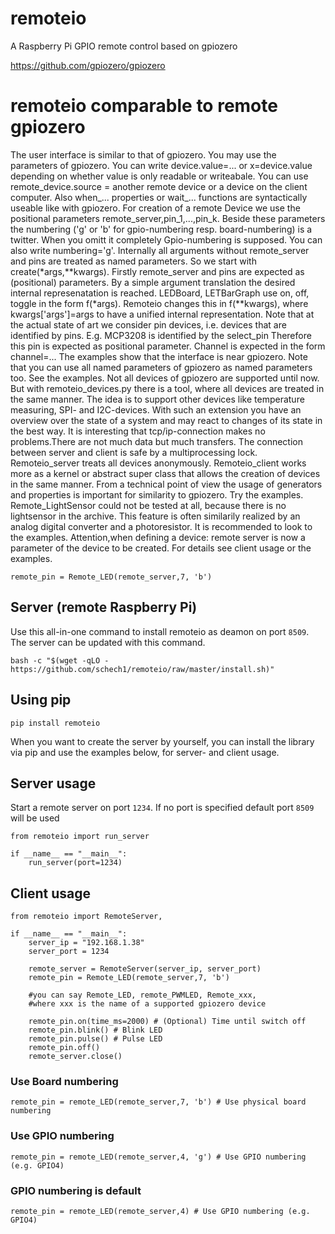 # remoteio
A Raspberry Pi GPIO remote control based on gpiozero

https://github.com/gpiozero/gpiozero

# remoteio comparable to remote gpiozero
The user interface is similar to that of gpiozero. You may use the parameters of gpiozero.
You can write device.value=... or x=device.value depending on whether value is only readable or writeabale.
You can use remote_device.source = another remote device or a device on the client computer. Also when_... properties
or wait_... functions are syntactically useable like with gpiozero.
For creation of a remote Device we use the positional parameters remote_server,pin_1,...,pin_k. Beside these parameters the numbering ('g' or 'b' for gpio-numbering resp. board-numbering) is a twitter.
When you omitt it completely Gpio-numbering is supposed. You can also write numbering='g'. Internally all arguments without remote_server and pins are treated as named parameters. So we start with
create(*args,**kwargs). Firstly remote_server and pins are expected as (positional) parameters. By a simple argument translation the desired internal represenatation is reached.
LEDBoard, LETBarGraph use on, off, toggle in the form f(*args). Remoteio changes this in f(**kwargs), where kwargs['args']=args to have a unified internal representation. Note that at the actual state of art we consider pin devices, i.e. devices that are identified by pins. E.g. MCP3208 is identified by the select_pin Therefore this pin is expected as positional parameter. Channel is expected in the form channel=... The examples show that the interface is near gpiozero. Note that you can use all named parameters of gpiozero as named parameters too.
See the examples. Not all devices of gpiozero are supported until now. But with remoteio_devices.py there is a tool, where all devices are treated in the same manner. The idea is to support other devices like temperature measuring, SPI- and I2C-devices. With such an extension you have an overview over the state of a system and may react to changes of its state in the best way. It is interesting that tcp/ip-connection makes no problems.There are not much data but much transfers. The connection between server and client is safe by a multiprocessing lock. Remoteio_server treats all devices anonymously. Remoteio_client works more as a kernel or abstract super class that allows the creation of devices in the same manner. From a technical point of view the usage of generators and properties is important for similarity to gpiozero. Try the examples. Remote_LightSensor could not be tested at all, because there is no lightsensor in the archive. This feature is often similarily realized by an analog digital converter and a photoresistor. It is recommended to look to the examples.
Attention,when defining a device: remote server is now a parameter of the device to be created. For details see client usage or the examples.

    remote_pin = Remote_LED(remote_server,7, 'b')


## Server (remote Raspberry Pi)
Use this all-in-one command to install remoteio as deamon on port `8509`.
The server can be updated with this command.
```
bash -c "$(wget -qLO - https://github.com/schech1/remoteio/raw/master/install.sh)"

```

##  Using pip
```
pip install remoteio
```
When you want to create the server by yourself, you can install the library via
pip and use the examples below, for server- and client usage.



## Server usage
Start a remote server on port `1234`.
If no port is specified default port `8509` will be used

```
from remoteio import run_server

if __name__ == "__main__":
    run_server(port=1234)

```


## Client usage
```
from remoteio import RemoteServer,

if __name__ == "__main__":
    server_ip = "192.168.1.38"
    server_port = 1234

    remote_server = RemoteServer(server_ip, server_port)
    remote_pin = Remote_LED(remote_server,7, 'b')

    #you can say Remote_LED, remote_PWMLED, Remote_xxx,
    #where xxx is the name of a supported gpiozero device

    remote_pin.on(time_ms=2000) # (Optional) Time until switch off
    remote_pin.blink() # Blink LED
    remote_pin.pulse() # Pulse LED
    remote_pin.off()
    remote_server.close()
```

### Use Board numbering
```
remote_pin = remote_LED(remote_server,7, 'b') # Use physical board numbering
```
### Use GPIO numbering
```
remote_pin = remote_LED(remote_server,4, 'g') # Use GPIO numbering (e.g. GPIO4)
```
### GPIO numbering is default
```
remote_pin = remote_LED(remote_server,4) # Use GPIO numbering (e.g. GPIO4)
```


